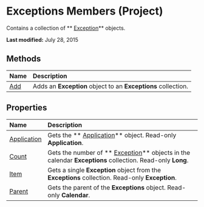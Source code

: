 
# Exceptions Members (Project)
 Contains a collection of ** [Exception](105372cd-2e8b-0fd0-f565-0a75c907a40a.md)** objects.

 **Last modified:** July 28, 2015


## Methods



|**Name**|**Description**|
|:-----|:-----|
| [Add](a20cbcdf-d764-de46-d57f-0cc283665129.md)|Adds an  **Exception** object to an **Exceptions** collection.|

## Properties



|**Name**|**Description**|
|:-----|:-----|
| [Application](43f16530-ccda-a78c-3872-8cb9c821fc14.md)|Gets the  ** [Application](8eb91712-7784-a102-38c0-19bb056c27e9.md)** object. Read-only **Application**.|
| [Count](33103731-ed2b-48b7-2952-522c366abc0c.md)|Gets the number of  ** [Exception](7248983d-071a-5421-7378-0d98b3c6792e.md)** objects in the calendar **Exceptions** collection. Read-only **Long**.|
| [Item](3e579cad-5061-933e-3096-3638c9dc04ca.md)|Gets a single  **Exception** object from the **Exceptions** collection. Read-only **Exception**.|
| [Parent](d9e45347-9488-f1f6-c74b-bbf64c008cf3.md)|Gets the parent of the  **Exceptions** object. Read-only **Calendar**.|
